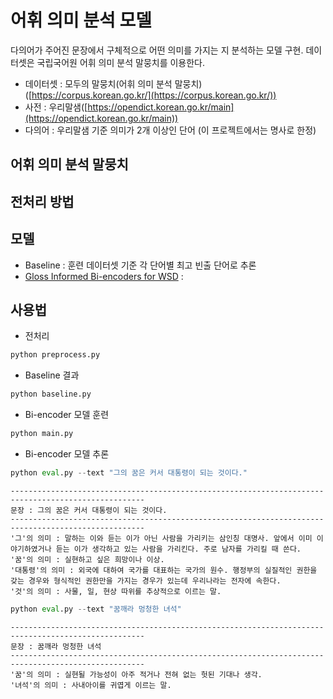 # 어휘 의미 분석 모델 

다의어가 주어진 문장에서 구체적으로 어떤 의미를 가지는 지 분석하는 모델 구현. 데이터셋은 국립국어원 어휘 의미 분석 말뭉치를 이용한다.

* 데이터셋 : 모두의 말뭉치(어휘 의미 분석 말뭉치)([https://corpus.korean.go.kr/](https://corpus.korean.go.kr/))
* 사전 : 우리말샘([https://opendict.korean.go.kr/main](https://opendict.korean.go.kr/main))
* 다의어 : 우리말샘 기준 의미가 2개 이상인 단어 (이 프로젝트에서는 명사로 한정)

## 어휘 의미 분석 말뭉치 

## 전처리 방법

## 모델

* Baseline : 훈련 데이터셋 기준 각 단어별 최고 빈출 단어로 추론
* [Gloss Informed Bi-encoders for WSD](https://github.com/facebookresearch/wsd-biencoders) : 

## 사용법

* 전처리

```python
python preprocess.py
```

* Baseline 결과

```python
python baseline.py
```

* Bi-encoder 모델 훈련

```python
python main.py
```

* Bi-encoder 모델 추론

```python
python eval.py --text "그의 꿈은 커서 대통령이 되는 것이다."   
```

```
----------------------------------------------------------------------------------------------------
문장 : 그의 꿈은 커서 대통령이 되는 것이다.
----------------------------------------------------------------------------------------------------
'그'의 의미 : 말하는 이와 듣는 이가 아닌 사람을 가리키는 삼인칭 대명사. 앞에서 이미 이야기하였거나 듣는 이가 생각하고 있는 사람을 가리킨다. 주로 남자를 가리킬 때 쓴다.
'꿈'의 의미 : 실현하고 싶은 희망이나 이상.
'대통령'의 의미 : 외국에 대하여 국가를 대표하는 국가의 원수. 행정부의 실질적인 권한을 갖는 경우와 형식적인 권한만을 가지는 경우가 있는데 우리나라는 전자에 속한다.
'것'의 의미 : 사물, 일, 현상 따위를 추상적으로 이르는 말.
```

```python
python eval.py --text "꿈깨라 멍청한 녀석"   
```

```
----------------------------------------------------------------------------------------------------
문장 : 꿈깨라 멍청한 녀석
----------------------------------------------------------------------------------------------------
'꿈'의 의미 : 실현될 가능성이 아주 적거나 전혀 없는 헛된 기대나 생각.
'녀석'의 의미 : 사내아이를 귀엽게 이르는 말.
```
